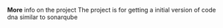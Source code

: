 **More** info on the project
The project is for getting a initial version of code dna similar to sonarqube
